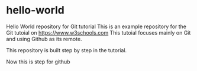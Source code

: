 # hello-world
Hello World repository for Git tutorial
This is an example repository for the Git tutoial on https://www.w3schools.com
This tutoial focuses mainly on Git and using Github as its remote.

This repository is built step by step in the tutorial.

Now this is step for github
